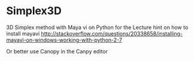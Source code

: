 # Simplex3D
3D Simplex method with Maya vi on Python for the Lecture
hint on how to install mayavi 
http://stackoverflow.com/questions/20338658/installing-mayavi-on-windows-working-with-python-2-7

Or better use Canopy in the Canpy editor
